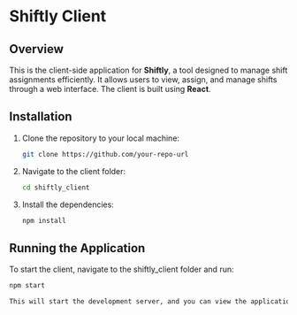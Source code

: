 # Shiftly Client

## Overview
This is the client-side application for **Shiftly**, a tool designed to manage shift assignments efficiently. It allows users to view, assign, 
and manage shifts through a web interface. The client is built using **React**.

## Installation

1. Clone the repository to your local machine:

   ```bash
   git clone https://github.com/your-repo-url

2. Navigate to the client folder:
   ```bash
   cd shiftly_client

3. Install the dependencies:
   ```bash
   npm install

## Running the Application
To start the client, navigate to the shiftly_client folder and run:
   ```bash
   npm start

This will start the development server, and you can view the application by opening http://localhost:3000 in your browser.

   
